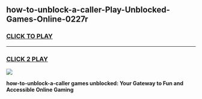 
## how-to-unblock-a-caller-Play-Unblocked-Games-Online-0227r
<h3>
<a href="https://premium76.site?title=how-to-unblock-a-caller&ref=25A">CLICK TO PLAY</a></h3>
<hr>

<h3>
<a href="https://premium76.site?title=how-to-unblock-a-caller&ref=25A">CLICK 2 PLAY</a>
  
</h3>

<a href="https://premium76.site?title=how-to-unblock-a-caller&ref=25A"><img src="https://clearcache.store/games.png"></a>


**how-to-unblock-a-caller games unblocked: Your Gateway to Fun and Accessible Online Gaming**
